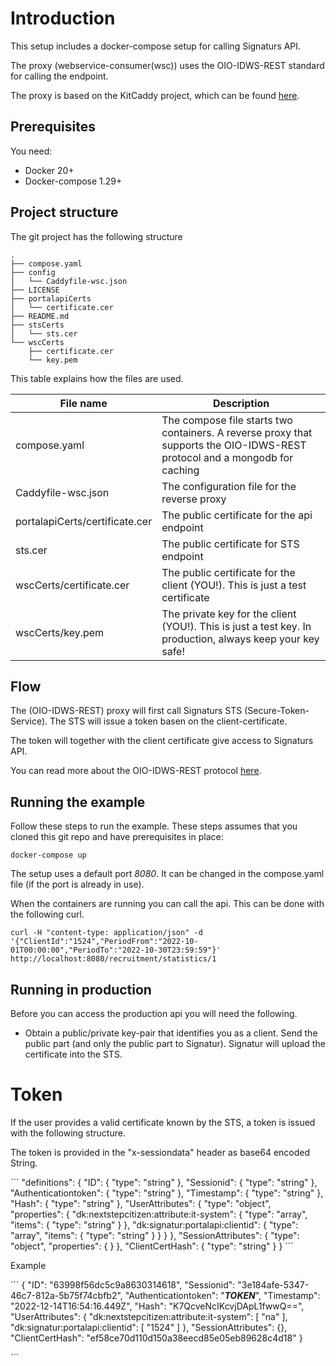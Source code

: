 # Introduction
This setup includes a docker-compose setup for calling Signaturs API. 

The proxy (webservice-consumer(wsc)) uses the OIO-IDWS-REST standard for calling the endpoint.

The proxy is based on the KitCaddy project, which can be found [here](https://github.com/KvalitetsIT/kitcaddy/).

## Prerequisites
You need:

 * Docker 20+
 * Docker-compose 1.29+

## Project structure

The git project has the following structure

```
.
├── compose.yaml
├── config
│   └── Caddyfile-wsc.json
├── LICENSE
├── portalapiCerts
│   └── certificate.cer
├── README.md
├── stsCerts
│   └── sts.cer
└── wscCerts
    ├── certificate.cer
    └── key.pem
```

This table explains how the files are used.

| File name | Description |
|----------------------|---------- |
| compose.yaml | The compose file starts two containers. A reverse proxy that supports the OIO-IDWS-REST protocol and a mongodb for caching |
| Caddyfile-wsc.json | The configuration file for the reverse proxy|
| portalapiCerts/certificate.cer | The public certificate for the api endpoint |
| sts.cer | The public certificate for STS endpoint |
| wscCerts/certificate.cer | The public certificate for the client (YOU!). This is just a test certificate |
| wscCerts/key.pem | The private key for the client (YOU!). This is just a test key. In production, always keep your key safe! |

## Flow
The (OIO-IDWS-REST) proxy will first call Signaturs STS (Secure-Token-Service). The STS will issue a token basen on the client-certificate.

The token will together with the client certificate give access to Signaturs API.

You can read more about the OIO-IDWS-REST protocol [here](https://www.digitaliser.dk/resource/5988041).


## Running the example
Follow these steps to run the example. These steps assumes that you cloned this git repo and have prerequisites in place:

```
docker-compose up 
```

The setup uses a default port *8080*. It can be changed in the compose.yaml file (if the port is already in use).

When the containers are running you can call the api. This can be done with the following curl.

```
curl -H "content-type: application/json" -d '{"ClientId":"1524","PeriodFrom":"2022-10-01T00:00:00","PeriodTo":"2022-10-30T23:59:59"}' http://localhost:8080/recruitment/statistics/1
```

## Running in production
Before you can access the production api you will need the following.

* Obtain a public/private key-pair that identifies you as a client. Send the public part (and only the public part to Signatur). Signatur will upload the certificate into the STS.

# Token
If the user provides a valid certificate known by the STS, a token is issued with the following structure.

The token is provided in the "x-sessiondata" header as base64 encoded String.

´´´
"definitions": {
	"ID": {
		"type": "string"
	},
	"Sessionid": {
		"type": "string"
	},
	"Authenticationtoken": {
		"type": "string"
	},
	"Timestamp": {
		"type": "string"
	},
	"Hash": {
		"type": "string"
	},
	"UserAttributes": {
		"type": "object",
		"properties": {
			"dk:nextstepcitizen:attribute:it-system": {
				"type": "array",
				"items": {
					"type": "string"
				}
			},
			"dk:signatur:portalapi:clientid": {
				"type": "array",
				"items": {
					"type": "string"
				}
			}
		}
	},
	"SessionAttributes": {
		"type": "object",
		"properties": { }
	},
	"ClientCertHash": {
		"type": "string"
	}
}
´´´

Example

´´´
{
    "ID": "63998f56dc5c9a8630314618",
    "Sessionid": "3e184afe-5347-46c7-812a-5b75f74cbfb2",
    "Authenticationtoken": "***TOKEN***",
    "Timestamp": "2022-12-14T16:54:16.449Z",
    "Hash": "K7QcveNcIKcvjDApL1fwwQ==",
    "UserAttributes": {
        "dk:nextstepcitizen:attribute:it-system": [
            "na"
        ],
        "dk:signatur:portalapi:clientid": [
            "1524"
        ]
    },
    "SessionAttributes": {},
    "ClientCertHash": "ef58ce70d110d150a38eecd85e05eb89628c4d18"
}

´´´
















